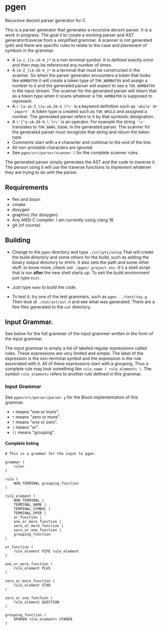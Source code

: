 # pgen
Recursive decent parser generator for C

This is a parser generator that generates a recursive decent parser. It is a work in progress. The goal it to create a working parser and AST generator/traverse from a simplified grammar. A scanner is not generated (yet) and there are specific rules to relate to the case and placement of symbols in the grammar.

* A ``[a-z_][a-z0-9_]*`` is a non terminal symbol. It is defined exactly once and then may be referenced any number of times.
* A ``[A-Z_][A-Z0-9_]*`` is a terminal that must be constructed in the scanner. So when the parser generator encounters a token that looks like ``WOMBAT99`` it will create a token type of ``TOK_WOMBAT99`` and assign a number to it and the generated parser will expect to see a ``TOK_WOMBAT99`` in the input stream. The scanner for the generated parser will return that as a token type when it scans whatever a ``TOK_WOMBAT99`` is supposed to represent.
* A ``\'[a-zA-Z_][a-zA-Z0-9_]*\'`` is a keyword definition such as ``'while'`` or ``'import'``. A token type is created such as ``TOK_WHILE`` and assigned a number. The generated parser refers to it by that symbolic designation.
* A ``\'[^a-zA-Z0-9_\']+\'`` is an operator. For example the string ``'!='`` translates to ``TOK_BANG_EQUAL`` in the generated parser. The scanner for the generated parser must recognize that string and return the token type.
* Comments start with a ``#`` character and continue to the end of the line.
* All non-printable characters are ignored.
* See ``pgen/src/parser/scanner.l`` for the complete scanner rules.

The generated parser simply generates the AST and the code to traverse it. The person using it will use the traverse functions to implement whatever they are trying to do with the parser.

## Requirements

* flex and bison
* cmake
* doxygen
* graphviz (for doxygen)
* Any ANSI C compiler. I am currently using clang 18.
* git (of course)

## Building

* Change to the ``pgen`` directory and type ``./scripts/setup`` That will create the build directory and some others for the build, such as adding the binary output directory to ``$PATH``. It also sets the path and some other stuff. to know more, check out ``./pgen/.project_env``. It's a shell script that is run **after** the new shell starts up. To exit the build environment just type ``exit``.

* Just type ``make`` to build the code.

* To test it, try one of the test grammars, such as ``pgen ../test/toy.g``. Then look at ``./out/ast/ast.h`` and see what was generated. There are a few files generated to the ``out`` directory.

## Input Grammar.

See below for the full grammer of the input grammer written in the form of the input grammar.

The input grammar is simply a list of labeled regular expressions called rules. These expressions are very limited and simple. The label of the expression is the non-terminal symbol and the expression is the rule associated with it. All of these expressions start with a grouping. Thus a complete rule may look something like ``rule_name ( rule_elements )``. The symbol ``rule_elements`` refers to another rule defined in this grammar.

### Input Grammar
See ``pgen/src/parser/parser.y`` for the Bison implementation of this grammar.

* ``+`` means "one or more".
* ``*`` means "zero or more".
* ``?`` means "one or zero".
* ``|`` means "or".
* ``()`` means "grouping".

#### Complete listing
```
# This is a grammar for the input to pgen.

grammar (
    rule+
)

rule (
    NON_TERMINAL grouping_function
)

rule_element (
    NON_TERMINAL |
    TERMINAL_NAME |
    TERMINAL_SYMBOL |
    TERMINAL_OPER |
    or_function |
    one_or_more_function |
    zero_or_more_function |
    zero_or_one_function |
    grouping_function
)

or_function (
    rule_element PIPE rule_element
)

one_or_more_function (
    rule_element PLUS
)

zero_or_more_function (
    rule_element STAR
)

zero_or_one_function (
    rule_element QUESTION
)

grouping_function (
    OPAREN rule_element+ CPAREN
)

```

